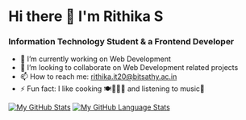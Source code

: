 # Hi there 👋 I'm Rithika S

### Information Technology Student & a Frontend Developer

- 🔭 I’m currently working on Web Development
- 👯 I’m looking to collaborate on Web Development related projects
- 📫 How to reach me: rithika.it20@bitsathy.ac.in
- ⚡ Fun fact: I like cooking 🍽👩🏻‍🍳 and listening to music🎵



[![My GitHub Stats](https://github-readme-stats.vercel.app/api/?username=rithikasingaravelan&count_private=true&theme=tokyonight&showicons=true)]()
[![My GitHub Language Stats](https://github-readme-stats.vercel.app/api/top-langs/?username=rithikasingaravelan&langs_count=5&theme=tokyonight)]()


